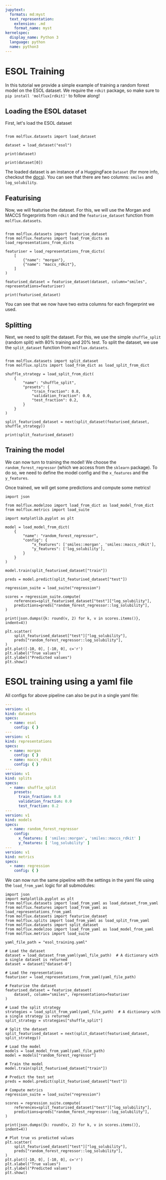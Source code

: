 ```yaml
---
jupytext:
  formats: md:myst
  text_representation:
    extension: .md
    format_name: myst
kernelspec:
  display_name: Python 3
  language: python
  name: python3
---
```


# ESOL Training

In this tutorial we provide a simple example of training a random forest model on the ESOL dataset. We require the ``rdkit``
package, so make sure to ``pip install 'molflux[rdkit]'`` to follow along!


## Loading the ESOL dataset

First, let's load the ESOL dataset

```{code-cell} ipython3

from molflux.datasets import load_dataset

dataset = load_dataset("esol")

print(dataset)

print(dataset[0])
```

The loaded dataset is an instance of a HuggingFace ``Dataset`` (for more info, checkout the [docs](https://huggingface.co/docs/datasets/index)).
You can see that there are two columns: ``smiles`` and ``log_solubility``.


## Featurising

Now, we will featurise the dataset. For this, we will use the Morgan and MACCS fingerprints from ``rdkit`` and the
``featurise_dataset`` function from ``molflux.datasets``.

```{code-cell} ipython3

from molflux.datasets import featurise_dataset
from molflux.features import load_from_dicts as load_representations_from_dicts

featuriser = load_representations_from_dicts(
    [
        {"name": "morgan"},
        {"name": "maccs_rdkit"},
    ]
)

featurised_dataset = featurise_dataset(dataset, column="smiles", representations=featuriser)

print(featurised_dataset)
```

You can see that we now have two extra columns for each fingerprint we used.

## Splitting

Next, we need to split the dataset. For this, we use the simple ``shuffle_split`` (random split) with 80% training and
20% test. To split the dataset, we use the ``split_dataset`` function from ``molflux.datasets``.

```{code-cell} ipython3

from molflux.datasets import split_dataset
from molflux.splits import load_from_dict as load_split_from_dict

shuffle_strategy = load_split_from_dict(
    {
        "name": "shuffle_split",
        "presets": {
            "train_fraction": 0.8,
            "validation_fraction": 0.0,
            "test_fraction": 0.2,
        }
    }
)

split_featurised_dataset = next(split_dataset(featurised_dataset, shuffle_strategy))

print(split_featurised_dataset)
```


## Training the model

We can now turn to training the model! We choose the ``random_forest_regressor`` (which we access from the ``sklearn`` package).
To do so, we need to define the model config and the ``x_features`` and the ``y_features``.

Once trained, we will get some predictions and compute some metrics!

```{code-cell} ipython3
import json

from molflux.modelzoo import load_from_dict as load_model_from_dict
from molflux.metrics import load_suite

import matplotlib.pyplot as plt

model = load_model_from_dict(
    {
        "name": "random_forest_regressor",
        "config": {
            "x_features": ['smiles::morgan', 'smiles::maccs_rdkit'],
            "y_features": ['log_solubility'],
        }
    }
)

model.train(split_featurised_dataset["train"])

preds = model.predict(split_featurised_dataset["test"])

regression_suite = load_suite("regression")

scores = regression_suite.compute(
    references=split_featurised_dataset["test"]["log_solubility"],
    predictions=preds["random_forest_regressor::log_solubility"],
)

print(json.dumps({k: round(v, 2) for k, v in scores.items()}, indent=4))

plt.scatter(
    split_featurised_dataset["test"]["log_solubility"],
    preds["random_forest_regressor::log_solubility"],
)
plt.plot([-10, 0], [-10, 0], c='r')
plt.xlabel("True values")
plt.ylabel("Predicted values")
plt.show()
```

# ESOL training using a yaml file
All configs for above pipeline can also be put in a single yaml file:
```yaml
---
version: v1
kind: datasets
specs:
  - name: esol
    config: { }
---
version: v1
kind: representations
specs:
  - name: morgan
    config: { }
  - name: maccs_rdkit
    config: { }
---
version: v1
kind: splits
specs:
  - name: shuffle_split
    presets:
      train_fraction: 0.8
      validation_fraction: 0.0
      test_fraction: 0.2
---
version: v1
kind: models
specs:
  - name: random_forest_regressor
    config:
      x_features: [ 'smiles::morgan', 'smiles::maccs_rdkit' ]
      y_features: [ 'log_solubility' ]
---
version: v1
kind: metrics
specs:
  - name: regression
    config: { }

```

We can now run the same pipeline with the settings in the yaml file using the `load_from_yaml` logic for all submodules:

```{code-cell} ipython3
import json
import matplotlib.pyplot as plt
from molflux.datasets import load_from_yaml as load_dataset_from_yaml
from molflux.features import load_from_yaml as load_representations_from_yaml
from molflux.datasets import featurise_dataset
from molflux.splits import load_from_yaml as load_split_from_yaml
from molflux.datasets import split_dataset
from molflux.modelzoo import load_from_yaml as load_model_from_yaml
from molflux.metrics import load_suite

yaml_file_path = "esol_training.yaml"

# Load the dataset
dataset = load_dataset_from_yaml(yaml_file_path)  # A dictionary with a single dataset is returned
dataset = dataset["dataset-0"]

# Load the representations
featuriser = load_representations_from_yaml(yaml_file_path)

# Featurise the dataset
featurised_dataset = featurise_dataset(
    dataset, column="smiles", representations=featuriser
)

# Load the split strategy
strategies = load_split_from_yaml(yaml_file_path)  # A dictionary with a single strategy is returned
split_strategy = strategies["shuffle_split"]

# Split the dataset
split_featurised_dataset = next(split_dataset(featurised_dataset, split_strategy))

# Load the model
models = load_model_from_yaml(yaml_file_path)
model = models["random_forest_regressor"]

# Train the model
model.train(split_featurised_dataset["train"])

# Predict the test set
preds = model.predict(split_featurised_dataset["test"])

# Compute metrics
regression_suite = load_suite("regression")

scores = regression_suite.compute(
    references=split_featurised_dataset["test"]["log_solubility"],
    predictions=preds["random_forest_regressor::log_solubility"],
)

print(json.dumps({k: round(v, 2) for k, v in scores.items()}, indent=4))

# Plot true vs predicted values
plt.scatter(
    split_featurised_dataset["test"]["log_solubility"],
    preds["random_forest_regressor::log_solubility"],
)
plt.plot([-10, 0], [-10, 0], c='r')
plt.xlabel("True values")
plt.ylabel("Predicted values")
plt.show()
```
